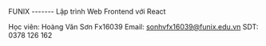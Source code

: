 FUNIX ------- Lập trình Web Frontend với React

Học viên: Hoàng Văn Sơn Fx16039
Email: sonhvfx16039@funix.edu.vn
SDT: 0378 126 162

